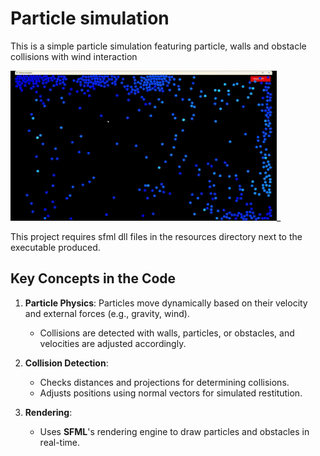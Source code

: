 # Particle simulation

This is a simple particle simulation featuring particle, walls and obstacle collisions with wind interaction 

![Alt Text](Ressources/Particle_simulation.gif)_

This project requires sfml dll files in the resources directory next to the executable produced.

## Key Concepts in the Code
1. **Particle Physics**: Particles move dynamically based on their velocity and external forces (e.g., gravity, wind).
    - Collisions are detected with walls, particles, or obstacles, and velocities are adjusted accordingly.

2. **Collision Detection**:
    - Checks distances and projections for determining collisions.
    - Adjusts positions using normal vectors for simulated restitution.

3. **Rendering**:
    - Uses **SFML**'s rendering engine to draw particles and obstacles in real-time.
